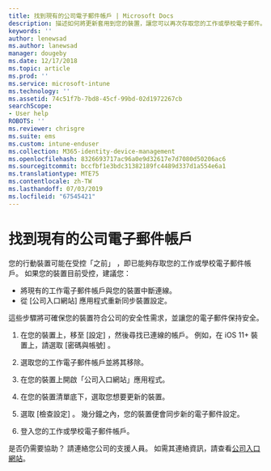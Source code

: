 ```yaml
---
title: 找到現有的公司電子郵件帳戶 | Microsoft Docs
description: 描述如何將更新套用到您的裝置，讓您可以再次存取您的工作或學校電子郵件。
keywords: ''
author: lenewsad
ms.author: lanewsad
manager: dougeby
ms.date: 12/17/2018
ms.topic: article
ms.prod: ''
ms.service: microsoft-intune
ms.technology: ''
ms.assetid: 74c51f7b-7bd8-45cf-99bd-02d1972267cb
searchScope:
- User help
ROBOTS: ''
ms.reviewer: chrisgre
ms.suite: ems
ms.custom: intune-enduser
ms.collection: M365-identity-device-management
ms.openlocfilehash: 8326693717ac96a0e9d32617e7d7080d50206ac6
ms.sourcegitcommit: bccfbf1e3bdc31382189fc4489d337d1a554e6a1
ms.translationtype: MTE75
ms.contentlocale: zh-TW
ms.lasthandoff: 07/03/2019
ms.locfileid: "67545421"
---
```

# <a name="an-existing-company-email-account-was-found"></a>找到現有的公司電子郵件帳戶

您的行動裝置可能在受控「之前」  ，即已能夠存取您的工作或學校電子郵件帳戶。 如果您的裝置目前受控，建議您：

* 將現有的工作電子郵件帳戶與您的裝置中斷連線。
* 從 [公司入口網站] 應用程式重新同步裝置設定。  

這些步驟將可確保您的裝置符合公司的安全性需求，並讓您的電子郵件保持安全。

1. 在您的裝置上，移至 [設定]  ，然後尋找已連線的帳戶。 例如，在 iOS 11+ 裝置上，請選取 [密碼與帳號]  。
 
2. 選取您的工作電子郵件帳戶並將其移除。

3. 在您的裝置上開啟「公司入口網站」應用程式。  

4. 在您的裝置清單底下，選取您想要更新的裝置。

5. 選取 [檢查設定]  。 幾分鐘之內，您的裝置便會同步新的電子郵件設定。

6. 登入您的工作或學校電子郵件帳戶。

是否仍需要協助？ 請連絡您公司的支援人員。 如需其連絡資訊，請查看[公司入口網站](https://go.microsoft.com/fwlink/?linkid=2010980)。
